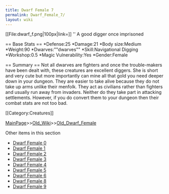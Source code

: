 ```yaml
---
title: Dwarf Female 7
permalink: Dwarf_Female_7/
layout: wiki
---
```

[[File:dwarf_f.png|100px|link=]] '' A good digger once imprisoned

== Base Stats ==
*Defense:25
*Damage:21
*Body size:Medium
*Weight:90
*Dwarves:&quot;&quot;dwarves&quot;&quot;
*Skill:Navigational Digging
*Workshop:0.5
*Magic Vulnerability:Yes
*Gender:Female

== Summary ==
Not all dwarves are fighters and once the trouble-makers have been dealt with, these creatures are excellent diggers. She is short and very cute but more importantly can mine all that gold you need deeper down in your dungeon. They are easier to take alive because they do not take up arms unlike their menfolk. They act as civilians rather than fighters and usually run away from invaders. Neither do they take part in attacking settlements. However, if you do convert them to your dungeon then their combat stats are not too bad.

[[Category:Creatures]]

[MainPage](/keeperrl_wiki/ "wikilink")>>[Old_Wiki](/keeperrl_wiki/Old_Wiki "wikilink")>>[Old_Dwarf_Female](/keeperrl_wiki/Old_Dwarf_Female "wikilink")

Other items in this section
-    [Dwarf Female 0](/keeperrl_wiki/Dwarf_Female_0 "wikilink")
-    [Dwarf Female 1](/keeperrl_wiki/Dwarf_Female_1 "wikilink")
-    [Dwarf Female 2](/keeperrl_wiki/Dwarf_Female_2 "wikilink")
-    [Dwarf Female 3](/keeperrl_wiki/Dwarf_Female_3 "wikilink")
-    [Dwarf Female 4](/keeperrl_wiki/Dwarf_Female_4 "wikilink")
-    [Dwarf Female 5](/keeperrl_wiki/Dwarf_Female_5 "wikilink")
-    [Dwarf Female 6](/keeperrl_wiki/Dwarf_Female_6 "wikilink")
-    [Dwarf Female 8](/keeperrl_wiki/Dwarf_Female_8 "wikilink")
-    [Dwarf Female 9](/keeperrl_wiki/Dwarf_Female_9 "wikilink")
